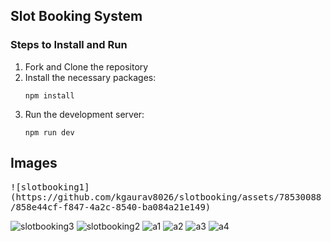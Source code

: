 ## Slot Booking System 

### Steps to Install and Run
1. Fork and Clone the repository
2. Install the necessary packages:
    ```
    npm install
    ```
3. Run the development server:
    ```
    npm run dev
    ```

## Images
<kbd>
    ![slotbooking1](https://github.com/kgaurav8026/slotbooking/assets/78530088/858e44cf-f847-4a2c-8540-ba084a21e149)
</kbd>

![slotbooking3](https://github.com/kgaurav8026/slotbooking/assets/78530088/f1ff9153-f21e-489e-8f42-de1e7945e2ce)
![slotbooking2](https://github.com/kgaurav8026/slotbooking/assets/78530088/9eeb1969-c54d-4e35-a452-708dc7118840)
![a1](https://github.com/user-attachments/assets/534293f6-952a-4cba-b859-7fdd42cd2d22)
![a2](https://github.com/user-attachments/assets/05c9a63c-9f6e-4efe-a1d2-62ffa64af5e7)
![a3](https://github.com/user-attachments/assets/d70150d3-0dfd-4558-92a6-f023fc8d94c4)
![a4](https://github.com/user-attachments/assets/90af0507-e76d-4c8d-8548-e2c533ac699d)


